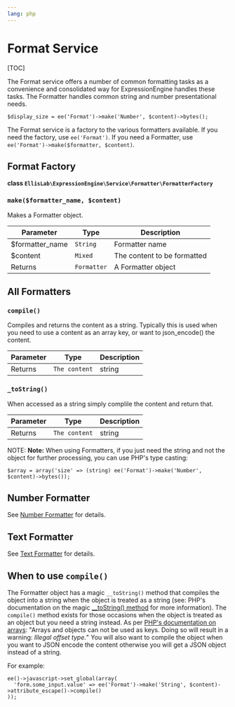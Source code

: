 ```yaml
---
lang: php
---
```


<!--
    This source file is part of the open source project
    ExpressionEngine User Guide (https://github.com/ExpressionEngine/ExpressionEngine-User-Guide)

    @link      https://expressionengine.com/
    @copyright Copyright (c) 2003-2020, Packet Tide, LLC (https://www.packettide.com)
    @license   https://expressionengine.com/license Licensed under Apache License, Version 2.0
-->

# Format Service

[TOC]

The Format service offers a number of common formatting tasks as a convenience and consolidated way for ExpressionEngine handles these tasks. The Formatter handles common string and number presentational needs.

    $display_size = ee('Format')->make('Number', $content)->bytes();

The Format service is a factory to the various formatters available. If you need the factory, use `ee('Format')`. If you need a Formatter, use `ee('Format')->make($formatter, $content)`.

## Format Factory

**class `EllisLab\ExpressionEngine\Service\Formatter\FormatterFactory`**

### `make($formatter_name, $content)`

Makes a Formatter object.

| Parameter        | Type        | Description                 |
| ---------------- | ----------- | --------------------------- |
| \$formatter_name | `String`    | Formatter name              |
| \$content        | `Mixed`     | The content to be formatted |
| Returns          | `Formatter` | A Formatter object          |

## All Formatters

### `compile()`

Compiles and returns the content as a string. Typically this is used when you need to use a content as an array key, or want to json_encode() the content.

| Parameter | Type          | Description |
| --------- | ------------- | ----------- |
| Returns   | `The content` | string      |

### `_toString()`

When accessed as a string simply complile the content and return that.

| Parameter | Type          | Description |
| --------- | ------------- | ----------- |
| Returns   | `The content` | string      |

NOTE: **Note:** When using Formatters, if you just need the string and not the object for further processing, you can use PHP's type casting:

    $array = array('size' => (string) ee('Format')->make('Number', $content)->bytes());

## Number Formatter

See [Number Formatter](development/services/format/number.md) for details.

## Text Formatter

See [Text Formatter](development/services/format/text.md) for details.

## When to use `compile()`

The Formatter object has a magic `__toString()` method that compiles the object into a string when the object is treated as a string (see: PHP's documentation on the magic [\_\_toString() method](http://php.net/manual/en/language.oop5.magic.php#object.tostring) for more information). The `compile()` method exists for those occasions when the object is treated as an object but you need a string instead. As per [PHP's documentation on arrays](http://php.net/manual/en/language.types.array.php): "Arrays and objects can not be used as keys. Doing so will result in a warning: _Illegal offset type._" You will also want to compile the object when you want to JSON encode the content otherwise you will get a JSON object instead of a string.

For example:

    ee()->javascript->set_global(array(
      'form.some_input.value' => ee('Format')->make('String', $content)->attribute_escape()->compile()
    ));
